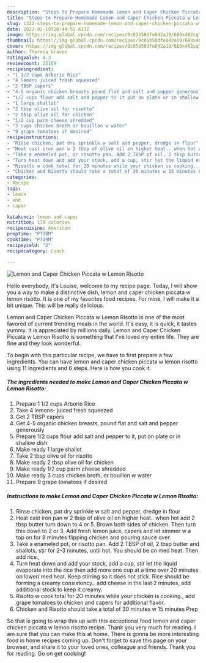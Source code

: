 ```yaml
---
description: "Steps to Prepare Homemade Lemon and Caper Chicken Piccata w Lemon Risotto"
title: "Steps to Prepare Homemade Lemon and Caper Chicken Piccata w Lemon Risotto"
slug: 1322-steps-to-prepare-homemade-lemon-and-caper-chicken-piccata-w-lemon-risotto
date: 2022-02-19T20:44:51.633Z
image: https://img-global.cpcdn.com/recipes/9c05b58dfe042a19/680x482cq70/lemon-and-caper-chicken-piccata-w-lemon-risotto-recipe-main-photo.jpg
thumbnail: https://img-global.cpcdn.com/recipes/9c05b58dfe042a19/680x482cq70/lemon-and-caper-chicken-piccata-w-lemon-risotto-recipe-main-photo.jpg
cover: https://img-global.cpcdn.com/recipes/9c05b58dfe042a19/680x482cq70/lemon-and-caper-chicken-piccata-w-lemon-risotto-recipe-main-photo.jpg
author: Theresa Graves
ratingvalue: 4.3
reviewcount: 22169
recipeingredient:
- "1 1/2 cups Arborio Rice"
- "4 lemons juiced fresh squeezed"
- "2 TBSP capers"
- "4-5 organic chicken breasts pound flat and salt and pepper generously"
- "1/2 cups flour add salt and pepper to it put on plate or in shallow dish"
- "1 large shallot"
- "2 tbsp olive oil for risotto"
- "2 tbsp olive oil for chicken"
- "1/2 cup parm cheese shredded"
- "3 cups chicken broth or bouillon w water"
- "9 grape tomatoes if desired"
recipeinstructions:
- "Rinse chicken, pat dry sprinkle w salt and pepper, dredge in flour"
- "Heat cast iron pan w 2 tbsp of olive oil on higher heat.. when hot add 2 tbsp butter turn down to 4 or 5. Brown both sides of chicken. Then turn this down to 2 or 3. Add fresh lemon juice, capers and let simmer w a top on for 8 minutes flipping chicken and pouring sauce over."
- "Take a enameled pot, or risotto pan. Add 2 TBSP of oil, 2 tbsp butter and shallots, stir for 2-3 minutes, until hot. You should be on med heat. Then add rice.,"
- "Turn heat down and add your stock, add a cup, stir let the liquid evaporate into the rice then add more one cup at a time over 20 minutes on lower/ med heat. Keep stirring so it does not stick. Rice should be forming a creamy consistency.. add cheese in the last 2 minutes, add additional stock to keep it creamy."
- "Risotto w cook total for 2O minutes while your chicken is cooking., add grape tomatoes to chicken and capers for additional flavor."
- "Chicken and Risotto should take a total of 30 minutes w 15 minutes Prep"
categories:
- Recipe
tags:
- lemon
- and
- caper

katakunci: lemon and caper 
nutrition: 170 calories
recipecuisine: American
preptime: "PT30M"
cooktime: "PT39M"
recipeyield: "2"
recipecategory: Lunch

---
```



![Lemon and Caper Chicken Piccata w Lemon Risotto](https://img-global.cpcdn.com/recipes/9c05b58dfe042a19/680x482cq70/lemon-and-caper-chicken-piccata-w-lemon-risotto-recipe-main-photo.jpg)

Hello everybody, it's Louise, welcome to my recipe page. Today, I will show you a way to make a distinctive dish, lemon and caper chicken piccata w lemon risotto. It is one of my favorites food recipes. For mine, I will make it a bit unique. This will be really delicious.



Lemon and Caper Chicken Piccata w Lemon Risotto is one of the most favored of current trending meals in the world. It's easy, it is quick, it tastes yummy. It is appreciated by millions daily. Lemon and Caper Chicken Piccata w Lemon Risotto is something that I've loved my entire life. They are fine and they look wonderful.


To begin with this particular recipe, we have to first prepare a few ingredients. You can have lemon and caper chicken piccata w lemon risotto using 11 ingredients and 6 steps. Here is how you cook it.

<!--inarticleads1-->

##### The ingredients needed to make Lemon and Caper Chicken Piccata w Lemon Risotto:

1. Prepare 1 1/2 cups Arborio Rice
1. Take 4 lemons- juiced fresh squeezed
1. Get 2 TBSP capers
1. Get 4-5 organic chicken breasts, pound flat and salt and pepper generously
1. Prepare 1/2 cups flour add salt and pepper to it, put on plate or in shallow dish
1. Make ready 1 large shallot
1. Take 2 tbsp olive oil for risotto
1. Make ready 2 tbsp olive oil for chicken
1. Make ready 1/2 cup parm cheese shredded
1. Make ready 3 cups chicken broth, or bouillon w water
1. Prepare 9 grape tomatoes if desired




<!--inarticleads2-->

##### Instructions to make Lemon and Caper Chicken Piccata w Lemon Risotto:

1. Rinse chicken, pat dry sprinkle w salt and pepper, dredge in flour
1. Heat cast iron pan w 2 tbsp of olive oil on higher heat.. when hot add 2 tbsp butter turn down to 4 or 5. Brown both sides of chicken. Then turn this down to 2 or 3. Add fresh lemon juice, capers and let simmer w a top on for 8 minutes flipping chicken and pouring sauce over.
1. Take a enameled pot, or risotto pan. Add 2 TBSP of oil, 2 tbsp butter and shallots, stir for 2-3 minutes, until hot. You should be on med heat. Then add rice.,
1. Turn heat down and add your stock, add a cup, stir let the liquid evaporate into the rice then add more one cup at a time over 20 minutes on lower/ med heat. Keep stirring so it does not stick. Rice should be forming a creamy consistency.. add cheese in the last 2 minutes, add additional stock to keep it creamy.
1. Risotto w cook total for 2O minutes while your chicken is cooking., add grape tomatoes to chicken and capers for additional flavor.
1. Chicken and Risotto should take a total of 30 minutes w 15 minutes Prep




So that is going to wrap this up with this exceptional food lemon and caper chicken piccata w lemon risotto recipe. Thank you very much for reading. I am sure that you can make this at home. There is gonna be more interesting food in home recipes coming up. Don't forget to save this page on your browser, and share it to your loved ones, colleague and friends. Thank you for reading. Go on get cooking!
